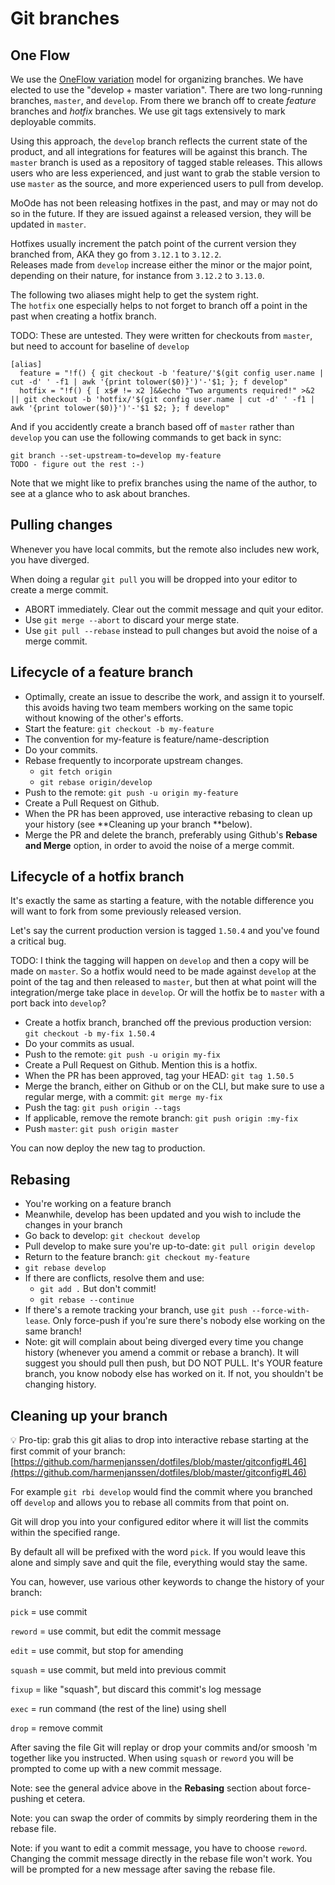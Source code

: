 # Git branches

## One Flow

We use the [OneFlow variation](https://www.endoflineblog.com/oneflow-a-git-branching-model-and-workflow#variation-develop-master) model for organizing branches. We have elected to use the "develop + master variation". There are two long-running branches, `master`, and `develop`.
From there we branch off to create _feature_ branches and _hotfix_ branches. We use git tags extensively to mark deployable commits.

Using this approach, the `develop` branch reflects the current state of the product,
and all integrations for features will be against this branch. The `master` branch
is used as a repository of tagged stable releases. This allows users who are less
experienced, and just want to grab the stable version to use `master` as the source,
and more experienced users to pull from develop.

MoOde has not been releasing hotfixes in the past, and may or may not do so in
the future. If they are issued against a released version, they will be updated
in `master`.

Hotfixes usually increment the patch point of the current version they branched from, AKA they go from `3.12.1` to `3.12.2`.  
Releases made from `develop` increase either the minor or the major point, depending on their nature, for instance from `3.12.2` to `3.13.0`.

The following two aliases might help to get the system right.  
The `hotfix` one especially helps to not forget to branch off a point in the past when creating a hotfix branch.

TODO: These are untested. They were written for checkouts from `master`, but need
to account for baseline of `develop`
```
[alias]
  feature = "!f() { git checkout -b 'feature/'$(git config user.name | cut -d' ' -f1 | awk '{print tolower($0)}')'-'$1; }; f develop"
  hotfix = "!f() { [ x$# != x2 ]&&echo "Two arguments required!" >&2 || git checkout -b 'hotfix/'$(git config user.name | cut -d' ' -f1 | awk '{print tolower($0)}')'-'$1 $2; }; f develop"

```

And if you accidently create a branch based off of `master` rather than `develop`
you can use the following commands to get back in sync:
```
git branch --set-upstream-to=develop my-feature
TODO - figure out the rest :-)
```

Note that we might like to prefix branches using the name of the author, to see at a glance who to ask about branches.


## Pulling changes

Whenever you have local commits, but the remote also includes new work, you have diverged.

When doing a regular `git pull` you will be dropped into your editor to create a merge commit.

- ABORT immediately. Clear out the commit message and quit your editor.
- Use `git merge --abort` to discard your merge state.
- Use `git pull --rebase` instead to pull changes but avoid the noise of a merge commit.

## Lifecycle of a feature branch

- Optimally, create an issue to describe the work, and assign it to yourself.
this avoids having two team members working on the same topic without knowing of
the other's efforts.
- Start the feature: `git checkout -b my-feature`
- The convention for my-feature is feature/name-description
- Do your commits.
- Rebase frequently to incorporate upstream changes.
  - `git fetch origin`
  - `git rebase origin/develop`
- Push to the remote: `git push -u origin my-feature`
- Create a Pull Request on Github.
- When the PR has been approved, use interactive rebasing to clean up your history (see **Cleaning up your branch **below).
- Merge the PR and delete the branch, preferably using Github's **Rebase and Merge** option, in order to avoid the noise of a merge commit.

## Lifecycle of a hotfix branch

It's exactly the same as starting a feature, with the notable difference you will want to fork from some previously released version.

Let's say the current production version is tagged `1.50.4` and you've found a critical bug.

TODO: I think the tagging will happen on `develop` and then a copy will be made on
`master`. So a hotfix would need to be made against `develop` at the point of the tag
and then released to `master`, but then at what point will the integration/merge take
place in `develop`. Or will the hotfix be to `master` with a port back into `develop`?

- Create a hotfix branch, branched off the previous production version: `git checkout -b my-fix 1.50.4`
- Do your commits as usual.
- Push to the remote: `git push -u origin my-fix`
- Create a Pull Request on Github. Mention this is a hotfix.
- When the PR has been approved, tag your HEAD: `git tag 1.50.5`
- Merge the branch, either on Github or on the CLI, but make sure to use a regular merge, with a commit: `git merge my-fix`
- Push the tag: `git push origin --tags`
- If applicable, remove the remote branch: `git push origin :my-fix`
- Push `master`: `git push origin master`

You can now deploy the new tag to production.

## Rebasing

- You're working on a feature branch
- Meanwhile, develop has been updated and you wish to include the changes in your branch
- Go back to develop: `git checkout develop`
- Pull develop to make sure you're up-to-date: `git pull origin develop`
- Return to the feature branch: `git checkout my-feature`
- `git rebase develop`
- If there are conflicts, resolve them and use:
  - `git add .` But don't commit!
  - `git rebase --continue`
- If there's a remote tracking your branch, use `git push --force-with-lease`. Only force-push if you're sure there's nobody else working on the same branch!
- Note: git will complain about being diverged every time you change history (whenever you amend a commit or rebase a branch). It will suggest you should pull then push, but DO NOT PULL. It's YOUR feature branch, you know nobody else has worked on it. If not, you shouldn't be changing history.

## Cleaning up your branch

💡 Pro-tip: grab this git alias to drop into interactive rebase starting at the first commit of your branch: [https://github.com/harmenjanssen/dotfiles/blob/master/gitconfig#L46](https://github.com/harmenjanssen/dotfiles/blob/master/gitconfig#L46)

For example `git rbi develop` would find the commit where you branched off `develop` and allows you to rebase all commits from that point on.

Git will drop you into your configured editor where it will list the commits within the specified range.

By default all will be prefixed with the word `pick`. If you would leave this alone and simply save and quit the file, everything would stay the same.

You can, however, use various other keywords to change the history of your branch:

`pick` = use commit

`reword` = use commit, but edit the commit message

`edit` = use commit, but stop for amending

`squash` = use commit, but meld into previous commit

`fixup` = like "squash", but discard this commit's log message

`exec` = run command (the rest of the line) using shell

`drop` = remove commit

After saving the file Git will replay or drop your commits and/or smoosh 'm together like you instructed. When using `squash` or `reword` you will be prompted to come up with a new commit message.

Note: see the general advice above in the **Rebasing** section about force-pushing et cetera.

Note: you can swap the order of commits by simply reordering them in the rebase file.

Note: if you want to edit a commit message, you have to choose `reword`. Changing the commit message directly in the rebase file won't work. You will be prompted for a new message after saving the rebase file.
